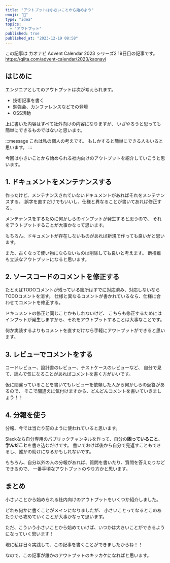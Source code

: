 ```yaml
---
title: "アウトプットは小さいことから始めよう"
emoji: "💭"
type: "idea"
topics:
  - "アウトプット"
published: true
published_at: "2023-12-19 08:58"
---
```


この記事は カオナビ Advent Calendar 2023 シリーズ2 19日目の記事です。
https://qiita.com/advent-calendar/2023/kaonavi

## はじめに

エンジニアとしてのアウトプットは次が考えられます。

- 技術記事を書く
- 勉強会、カンファレンスなどでの登壇
- OSS活動

上に書いた内容はすべて社外向けの内容になりますが、
いざやろうと思っても簡単にできるものではないと思います。

:::message
これは私の個人の考えです。
もしかすると簡単にできる人もいると思います。
:::

今回は小さいことから始められる社内向けのアウトプットを紹介していこうと思います。

## 1. ドキュメントをメンテナンスする

作ったけど、メンテナンスされていないドキュメントがあればそれをメンテナンスする。
誤字を直すだけでもいいし、仕様と異なることが書いてあれば修正する。

メンテナンスをするために何かしらのインプットが発生すると思うので、
それをアウトプットすることが大事かなって思います。

もちろん、ドキュメントが存在しないものがあれば新規で作っても良いかと思います。

また、古くなって使い物にならないものは削除しても良いと考えます。
断捨離も立派なアウトプットになると思います。

## 2. ソースコードのコメントを修正する

たとえばTODOコメントが残っている箇所はすでに対応済み、対応しないならTODOコメントを消す。
仕様と異なるコメントが書かれているなら、仕様に合わせてコメントを修正する。

ドキュメントの修正と同じことかもしれないけど、
こちらも修正するためにはインプットが発生しますから、それをアウトプットすることは大事なことです。

何か実装するよりもコメントを直すだけなら手軽にアウトプットができると思います。

## 3. レビューでコメントをする

コードレビュー、設計書のレビュー、テストケースのレビューなど、
自分で見て、読んで気になることがあればコメントを書く方がいいです。

仮に間違っていることを書いてもレビューを依頼した人から何かしらの返答があるので、
そこで間違えに気付けますから、どんどんコメントを書いていきましょう！！

## 4. 分報を使う

分報、今では当たり前のように使われていると思います。

Slackなら自分専用のパブリックチャンネルを作って、自分の**困っていること**、**学んだこと**を書き込むだけです。
書いておけば後から自分で見返すこともできるし、誰かの助けになるかもしれないです。

もちろん、自分以外の人の分報があれば、質問を書いたり、質問を答えたりなどできるので、
一番手頃なアウトプットのやり方かと思います。

## まとめ

小さいことから始められる社内向けのアウトプットをいくつか紹介しました。

どれも何かに書くことがメインになりましたが、
小さいことってなるとこのあたりから攻めていくことが大事かなって思います。

ただ、こういう小さいことから始めていけば、いつかは大きいことができるようになっていく思います！

現に私は日々実践して、この記事を書くことができましたからね！！

なので、この記事が誰かのアウトプットのキッカケになればと思います。